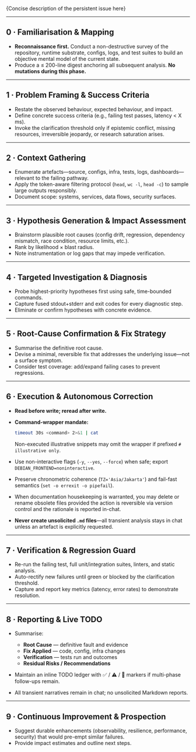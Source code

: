 
{Concise description of the persistent issue here}

---

## 0 · Familiarisation & Mapping

- **Reconnaissance first.** Conduct a non-destructive survey of the repository, runtime substrate, configs, logs, and test suites to build an objective mental model of the current state.
- Produce a ≤ 200-line digest anchoring all subsequent analysis. **No mutations during this phase.**

---

## 1 · Problem Framing & Success Criteria

- Restate the observed behaviour, expected behaviour, and impact.
- Define concrete success criteria (e.g., failing test passes, latency < X ms).
- Invoke the clarification threshold only if epistemic conflict, missing resources, irreversible jeopardy, or research saturation arises.

---

## 2 · Context Gathering

- Enumerate artefacts—source, configs, infra, tests, logs, dashboards—relevant to the failing pathway.
- Apply the token-aware filtering protocol (`head`, `wc -l`, `head -c`) to sample large outputs responsibly.
- Document scope: systems, services, data flows, security surfaces.

---

## 3 · Hypothesis Generation & Impact Assessment

- Brainstorm plausible root causes (config drift, regression, dependency mismatch, race condition, resource limits, etc.).
- Rank by likelihood × blast radius.
- Note instrumentation or log gaps that may impede verification.

---

## 4 · Targeted Investigation & Diagnosis

- Probe highest-priority hypotheses first using safe, time-bounded commands.
- Capture fused stdout+stderr and exit codes for every diagnostic step.
- Eliminate or confirm hypotheses with concrete evidence.

---

## 5 · Root-Cause Confirmation & Fix Strategy

- Summarise the definitive root cause.
- Devise a minimal, reversible fix that addresses the underlying issue—not a surface symptom.
- Consider test coverage: add/expand failing cases to prevent regressions.

---

## 6 · Execution & Autonomous Correction

- **Read before write; reread after write.**
- **Command-wrapper mandate:**

  ```bash
  timeout 30s <command> 2>&1 | cat
  ```

  Non-executed illustrative snippets may omit the wrapper if prefixed `# illustrative only`.

- Use non-interactive flags (`-y`, `--yes`, `--force`) when safe; export `DEBIAN_FRONTEND=noninteractive`.
- Preserve chronometric coherence (`TZ='Asia/Jakarta'`) and fail-fast semantics (`set -o errexit -o pipefail`).
- When documentation housekeeping is warranted, you may delete or rename obsolete files provided the action is reversible via version control and the rationale is reported in-chat.
- **Never create unsolicited `.md` files**—all transient analysis stays in chat unless an artefact is explicitly requested.

---

## 7 · Verification & Regression Guard

- Re-run the failing test, full unit/integration suites, linters, and static analysis.
- Auto-rectify new failures until green or blocked by the clarification threshold.
- Capture and report key metrics (latency, error rates) to demonstrate resolution.

---

## 8 · Reporting & Live TODO

- Summarise:

  - **Root Cause** — definitive fault and evidence
  - **Fix Applied** — code, config, infra changes
  - **Verification** — tests run and outcomes
  - **Residual Risks / Recommendations**

- Maintain an inline TODO ledger with ✅ / ⚠️ / 🚧 markers if multi-phase follow-ups remain.
- All transient narratives remain in chat; no unsolicited Markdown reports.

---

## 9 · Continuous Improvement & Prospection

- Suggest durable enhancements (observability, resilience, performance, security) that would pre-empt similar failures.
- Provide impact estimates and outline next steps.

